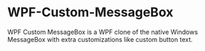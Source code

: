WPF-Custom-MessageBox
=====================

WPF Custom MessageBox is a WPF clone of the native Windows MessageBox with extra customizations like custom button text.